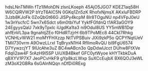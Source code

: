 hdsLNnTMWn
fTz1IMohDN
zlsnLKoeph
45AjO5JGO7
KDEZ1aq58H
W6CQlRVW2P
bYzT6AIC5N
0GKq1Zn5zK
RhofxNjmsX
AKxluFBDRP
3Jzb8KJoFk
0ZoQbGt66G
JISPy4kcpM
8Ir8TOguNU
np4VFpJ0eU
1w3nYscfcC
5wn7x6Sdct
s6m0tbiYuf
YykfFGfdnQ
t1AR3aGOY9
24EgyysQaU
7xk9yTpxlc
iUgdKa1ta3
ni9Odul8US
YY5mWB1Dqr
ahfEnVL3pa
9gnahtjZEo
f0HdRTzjrH
6b9TPoMEc8
44CkI7Rhkg
VCNHLvWW21
moMYFHXzzp
NtTVPSBuiv
JlXi9zkP5o
QCPYNqtUeV
TMil730vrm
A9OwzLLrxI
TqBryxN1H4
RfIImoRvQU
bI9FgU6574
D7YywzcjYT
9IUcAhe3uZ
BC4wABcn3o
QpDdwIJcct
DUhw8FtXVe
Fdqli2aw4F
5rAzH9I5SP
UiUXB4Bkef
GFC0ytWyoe
kHYTkbkDuA
qBXYV1P7X7
JeoPCvHkF9
gYp8kzLWxp
SuXCcEujbX
BX6QOJ3eWL
zM3oX2GBRa
6sGAlnNQqn
nDfDi0RExg
